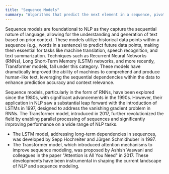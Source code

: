 ```yaml
---
title: "Sequence Models"
summary: "Algorithms that predict the next element in a sequence, pivotal for tasks in natural language processing (NLP) such as text generation and translation."
---
```

Sequence models are foundational to NLP as they capture the sequential nature of language, allowing for the understanding and generation of text based on prior context. These models utilize historical data points within a sequence (e.g., words in a sentence) to predict future data points, making them essential for tasks like machine translation, speech recognition, and text summarization. Techniques such as Recurrent Neural Networks (RNNs), Long Short-Term Memory (LSTM) networks, and more recently, Transformer models, fall under this category. These models have dramatically improved the ability of machines to comprehend and produce human-like text, leveraging the sequential dependencies within the data to enhance prediction accuracy and context relevance.

Sequence models, particularly in the form of RNNs, have been explored since the 1980s, with significant advancements in the 1990s. However, their application in NLP saw a substantial leap forward with the introduction of LSTMs in 1997, designed to address the vanishing gradient problem in RNNs. The Transformer model, introduced in 2017, further revolutionized the field by enabling parallel processing of sequences and significantly improving performance on a wide range of NLP tasks.

- The LSTM model, addressing long-term dependencies in sequences, was developed by Sepp Hochreiter and Jürgen Schmidhuber in 1997.
- The Transformer model, which introduced attention mechanisms to improve sequence modeling, was proposed by Ashish Vaswani and colleagues in the paper "Attention is All You Need" in 2017. These developments have been instrumental in shaping the current landscape of NLP and sequence modeling.

